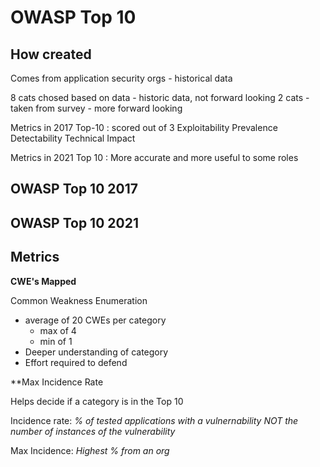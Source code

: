 # OWASP Top 10

## How created

Comes from application security orgs - historical data

8 cats chosed based on data - historic data, not forward looking
2 cats - taken from survey - more forward looking

Metrics in 2017 Top-10
  : scored out of 3
    Exploitability
    Prevalence
    Detectability
    Technical Impact

Metrics in 2021 Top 10
  : More accurate and more useful to some roles

## OWASP Top 10 2017

## OWASP Top 10 2021

## Metrics

**CWE's Mapped**

Common Weakness Enumeration

- average of 20 CWEs per category
  - max of 4
  - min of 1
- Deeper understanding of category
- Effort required to defend

**Max Incidence Rate

Helps decide if a category is in the Top 10

Incidence rate: *% of tested applications with a vulnernability NOT the number of instances of the vulnerability*

Max Incidence: *Highest % from an org*

